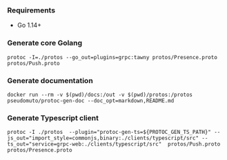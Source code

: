 ### Requirements

- Go 1.14+


### Generate core Golang
```  
protoc -I=./protos --go_out=plugins=grpc:tawny protos/Presence.proto protos/Push.proto 
```
### Generate documentation
```
docker run --rm -v $(pwd)/docs:/out -v $(pwd)/protos:/protos pseudomuto/protoc-gen-doc --doc_opt=markdown,README.md
```

### Generate Typescript client
```
protoc -I ./protos  --plugin="protoc-gen-ts=${PROTOC_GEN_TS_PATH}" --js_out="import_style=commonjs,binary:./clients/typescript/src" --ts_out="service=grpc-web:./clients/typescript/src"  protos/Push.proto  protos/Presence.proto 
```
